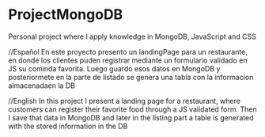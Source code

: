 # ProjectMongoDB
Personal project where I apply knowledge in MongoDB, JavaScript and CSS

//Español
En este proyecto presento un landingPage para un restaurante, en donde los clientes puden registrar mediante un formulario validado en JS su cominda favorita.
Luego guardo esos datos en MongoDB y posteriormete en la parte de listado se genera una tabla con la informacion almacenadaen la DB


//English
In this project I present a landing page for a restaurant, where customers can register their favorite food through a JS validated form.
Then I save that data in MongoDB and later in the listing part a table is generated with the stored information in the DB
